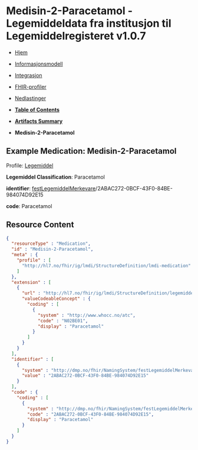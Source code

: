 # Medisin-2-Paracetamol - Legemiddeldata fra institusjon til Legemiddelregisteret v1.0.7

*  [Hjem](index.md) 
*  [Informasjonsmodell](informasjonsmodell.md) 
*  [Integrasjon](integrasjon.md) 
*  [FHIR-profiler](profiler.md) 
*  [Nedlastinger](nedlastinger.md) 

* [**Table of Contents**](toc.md)
* [**Artifacts Summary**](artifacts.md)
* **Medisin-2-Paracetamol**

## Example Medication: Medisin-2-Paracetamol

Profile: [Legemiddel](StructureDefinition-lmdi-medication.md)

**Legemiddel Classification**: Paracetamol

**identifier**: [festLegemiddelMerkevare](NamingSystem-no-basis-fest-legemiddelmerkevare.md)/2ABAC272-0BCF-43F0-84BE-984074D92E15

**code**: Paracetamol



## Resource Content

```json
{
  "resourceType" : "Medication",
  "id" : "Medisin-2-Paracetamol",
  "meta" : {
    "profile" : [
      "http://hl7.no/fhir/ig/lmdi/StructureDefinition/lmdi-medication"
    ]
  },
  "extension" : [
    {
      "url" : "http://hl7.no/fhir/ig/lmdi/StructureDefinition/legemiddel-classification",
      "valueCodeableConcept" : {
        "coding" : [
          {
            "system" : "http://www.whocc.no/atc",
            "code" : "N02BE01",
            "display" : "Paracetamol"
          }
        ]
      }
    }
  ],
  "identifier" : [
    {
      "system" : "http://dmp.no/fhir/NamingSystem/festLegemiddelMerkevare",
      "value" : "2ABAC272-0BCF-43F0-84BE-984074D92E15"
    }
  ],
  "code" : {
    "coding" : [
      {
        "system" : "http://dmp.no/fhir/NamingSystem/festLegemiddelMerkevare",
        "code" : "2ABAC272-0BCF-43F0-84BE-984074D92E15",
        "display" : "Paracetamol"
      }
    ]
  }
}

```
